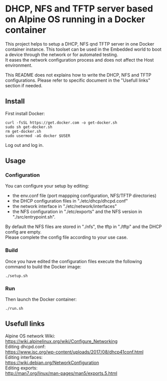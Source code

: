 # DHCP, NFS and TFTP server based on Alpine OS running in a Docker container

This project helps to setup a DHCP, NFS qnd TFTP server in one Docker container instance.
This toolset can be used in the Embedded world to boot a device through the network or for automated testing. <br/>
It eases the network configuration process and does not affect the Host environment.

This README does not explains how to write the DHCP, NFS and TFTP configurations. Please refer to specific document in the "Usefull links" section if needed.

## Install
First install Docker:
```
curl -fsSL https://get.docker.com -o get-docker.sh
sudo sh get-docker.sh
rm get-docker.sh
sudo usermod -aG docker $USER
```
Log out and log in.

## Usage
### Configuration
You can configure your setup by editing:
- the env.conf file (port mappping configuration, NFS/TFTP directories)
- the DHCP configuration files in "./etc/dhcp/dhcpd.conf"
- the network interface in "./etc/network/interfaces"
- the NFS configuration in "./etc/exports" and the NFS version in "./src/entrypoint.sh".

By default the NFS files are stored in "./nfs", the tftp in "./tftp" and the DHCP config are empty. <br/>
Please complete the config file according to your use case.

### Build
Once you have edited the configuration files execute the following command to build the Docker image:
```
./setup.sh
```

### Run
Then launch the Docker container:
```
./run.sh
```

## Usefull links
Alpine OS network Wiki: <br/>
https://wiki.alpinelinux.org/wiki/Configure_Networking <br/>
Editing dhcpd.conf: <br/>
https://www.isc.org/wp-content/uploads/2017/08/dhcp41conf.html <br/>
Editing interfaces: <br/>
https://wiki.debian.org/NetworkConfiguration <br/>
Editing exports: <br/>
http://man7.org/linux/man-pages/man5/exports.5.html <br/>
